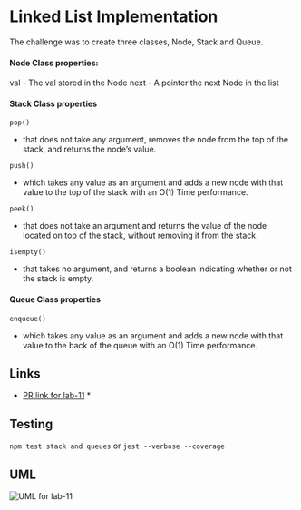 # Linked List Implementation
The challenge was to create three classes, Node, Stack and Queue. 

#### Node Class properties:

val - The val stored in the Node
next - A pointer the next Node in the list

#### Stack Class properties

`pop()`

  * that does not take any argument, removes the node from the top of the stack, and returns the node’s value.

`push()`

  * which takes any value as an argument and adds a new node with that value to the top of the stack with an O(1) Time performance.

`peek()`

  * that does not take an argument and returns the value of the node located on top of the stack, without removing it from the stack.

`isempty()`

  * that takes no argument, and returns a boolean indicating whether or not the stack is empty.

#### Queue Class properties

`enqueue()`

  * which takes any value as an argument and adds a new node with that value to the back of the queue with an O(1) Time performance.



    
## Links

* [PR link for lab-11]() *

    
    
## Testing
  `npm test stack and queues` or `jest --verbose --coverage`

## UML
![UML for lab-11]()